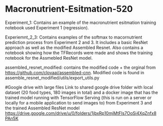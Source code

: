 # Macronutrient-Esitmation-520
Experiment_1: Contains an example of the macronutrient esitmation training notebook used Experiment 1 (regression). 

Experiemnt_2_3: Contains examples of the softmax to macornutrient prediction process from Experiment 2 and 3. It includes a basic ResNet approach as well as the modified Assembled Resnet. Also contains a notebook showing how the TFRecords were made and shows the training notebook for the Assmebled ResNet model. 

assembled_resnet_modified: contains the modified code + the orginal from https://github.com/clovaai/assembled-cnn. Modified code is found in assemble_resnet_modified/utils/export_utils.py

#Google drive with large files
Link to shared google drive folder with local dataset (20 food types, 180 images in total) and a docker image that has the trained model running with TensorFlow Serving (this is run on a server or locally for a mobile application to send images to) from Experiment 3 and the trained Assembled ResNet model https://drive.google.com/drive/u/0/folders/1jbxRp10mjMtFls7OoSi4XqZnfx8PAn5K
